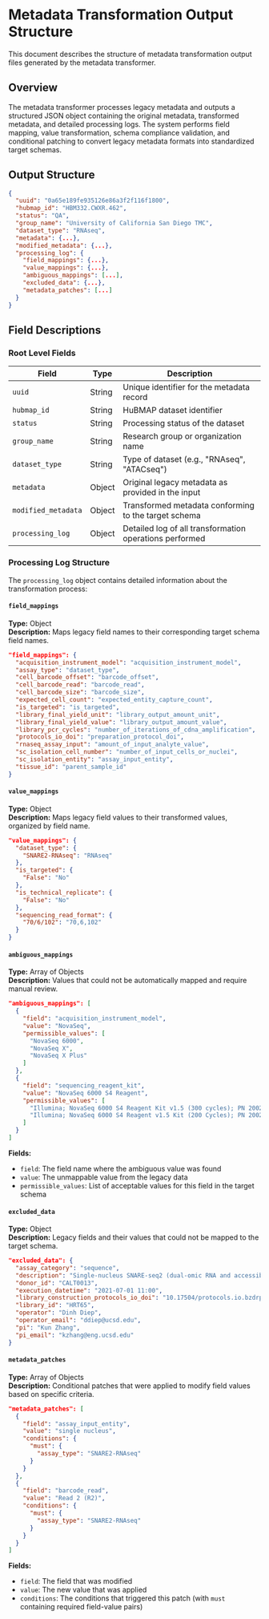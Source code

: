 # Metadata Transformation Output Structure

This document describes the structure of metadata transformation output files generated by the metadata transformer.

## Overview

The metadata transformer processes legacy metadata and outputs a structured JSON object containing the original metadata, transformed metadata, and detailed processing logs. The system performs field mapping, value transformation, schema compliance validation, and conditional patching to convert legacy metadata formats into standardized target schemas.

## Output Structure

```json
{
  "uuid": "0a65e189fe935126e86a3f2f116f1800",
  "hubmap_id": "HBM332.CWXR.462",
  "status": "QA",
  "group_name": "University of California San Diego TMC",
  "dataset_type": "RNAseq",
  "metadata": {...},
  "modified_metadata": {...},
  "processing_log": {
    "field_mappings": {...},
    "value_mappings": {...},
    "ambiguous_mappings": [...],
    "excluded_data": {...},
    "metadata_patches": [...]
  }
}
```

## Field Descriptions

### Root Level Fields

| Field | Type | Description |
|-------|------|-------------|
| `uuid` | String | Unique identifier for the metadata record |
| `hubmap_id` | String | HuBMAP dataset identifier |
| `status` | String | Processing status of the dataset |
| `group_name` | String | Research group or organization name |
| `dataset_type` | String | Type of dataset (e.g., "RNAseq", "ATACseq") |
| `metadata` | Object | Original legacy metadata as provided in the input |
| `modified_metadata` | Object | Transformed metadata conforming to the target schema |
| `processing_log` | Object | Detailed log of all transformation operations performed |

### Processing Log Structure

The `processing_log` object contains detailed information about the transformation process:

#### `field_mappings`
**Type:** Object  
**Description:** Maps legacy field names to their corresponding target schema field names.

```json
"field_mappings": {
  "acquisition_instrument_model": "acquisition_instrument_model",
  "assay_type": "dataset_type",
  "cell_barcode_offset": "barcode_offset",
  "cell_barcode_read": "barcode_read",
  "cell_barcode_size": "barcode_size",
  "expected_cell_count": "expected_entity_capture_count",
  "is_targeted": "is_targeted",
  "library_final_yield_unit": "library_output_amount_unit",
  "library_final_yield_value": "library_output_amount_value",
  "library_pcr_cycles": "number_of_iterations_of_cdna_amplification",
  "protocols_io_doi": "preparation_protocol_doi",
  "rnaseq_assay_input": "amount_of_input_analyte_value",
  "sc_isolation_cell_number": "number_of_input_cells_or_nuclei",
  "sc_isolation_entity": "assay_input_entity",
  "tissue_id": "parent_sample_id"
}
```

#### `value_mappings`
**Type:** Object  
**Description:** Maps legacy field values to their transformed values, organized by field name.

```json
"value_mappings": {
  "dataset_type": {
    "SNARE2-RNAseq": "RNAseq"
  },
  "is_targeted": {
    "False": "No"
  },
  "is_technical_replicate": {
    "False": "No"
  },
  "sequencing_read_format": {
    "70/6/102": "70,6,102"
  }
}
```

#### `ambiguous_mappings`
**Type:** Array of Objects  
**Description:** Values that could not be automatically mapped and require manual review.

```json
"ambiguous_mappings": [
  {
    "field": "acquisition_instrument_model",
    "value": "NovaSeq",
    "permissible_values": [
      "NovaSeq 6000",
      "NovaSeq X",
      "NovaSeq X Plus"
    ]
  },
  {
    "field": "sequencing_reagent_kit",
    "value": "NovaSeq 6000 S4 Reagent",
    "permissible_values": [
      "Illumina; NovaSeq 6000 S4 Reagent Kit v1.5 (300 cycles); PN 20028312",
      "Illumina; NovaSeq 6000 S4 Reagent v1.5 Kit (200 Cycles); PN 20028313"
    ]
  }
]
```

**Fields:**
- `field`: The field name where the ambiguous value was found
- `value`: The unmappable value from the legacy data
- `permissible_values`: List of acceptable values for this field in the target schema

#### `excluded_data`
**Type:** Object  
**Description:** Legacy fields and their values that could not be mapped to the target schema.

```json
"excluded_data": {
  "assay_category": "sequence",
  "description": "Single-nucleus SNARE-seq2 (dual-omic RNA and accessible chromatin sequencing) on adult human lung",
  "donor_id": "CALT0013",
  "execution_datetime": "2021-07-01 11:00",
  "library_construction_protocols_io_doi": "10.17504/protocols.io.bzdrp256",
  "library_id": "HRT65",
  "operator": "Dinh Diep",
  "operator_email": "ddiep@ucsd.edu",
  "pi": "Kun Zhang",
  "pi_email": "kzhang@eng.ucsd.edu"
}
```

#### `metadata_patches`
**Type:** Array of Objects  
**Description:** Conditional patches that were applied to modify field values based on specific criteria.

```json
"metadata_patches": [
  {
    "field": "assay_input_entity",
    "value": "single nucleus",
    "conditions": {
      "must": {
        "assay_type": "SNARE2-RNAseq"
      }
    }
  },
  {
    "field": "barcode_read",
    "value": "Read 2 (R2)",
    "conditions": {
      "must": {
        "assay_type": "SNARE2-RNAseq"
      }
    }
  }
]
```

**Fields:**
- `field`: The field that was modified
- `value`: The new value that was applied
- `conditions`: The conditions that triggered this patch (with `must` containing required field-value pairs)
